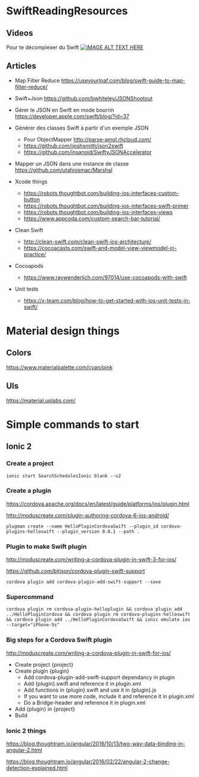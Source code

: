 # SwiftReadingResources

## Videos
Pour te décomplexer du Swift
[![IMAGE ALT TEXT HERE](http://img.youtube.com/vi/AzesJrOcFDU/0.jpg)](http://www.youtube.com/watch?v=AzesJrOcFDU)

## Articles
* Map Filter Reduce <https://useyourloaf.com/blog/swift-guide-to-map-filter-reduce/>

* Swift+Json <https://github.com/bwhiteley/JSONShootout>

* Gérer le JSON en Swift en mode bourrin <https://developer.apple.com/swift/blog/?id=37>

* Générer des classes Swift à partir d'un exemple JSON
	* Pour ObjectMapper <http://parse-amol.rhcloud.com/>
	* <https://github.com/ijoshsmith/json2swift>
	* <https://github.com/insanoid/SwiftyJSONAccelerator>

* Mapper un JSON dans une instance de classe <https://github.com/utahiosmac/Marshal>	

* Xcode things
	* <https://robots.thoughtbot.com/building-ios-interfaces-custom-button>
	* <https://robots.thoughtbot.com/building-ios-interfaces-swift-primer>
	* <https://robots.thoughtbot.com/building-ios-interfaces-views>
	* <https://www.appcoda.com/custom-search-bar-tutorial/>

* Clean Swift
	* <http://clean-swift.com/clean-swift-ios-architecture/>
	* <https://cocoacasts.com/swift-and-model-view-viewmodel-in-practice/> 	
* Cocoapods
	* <https://www.raywenderlich.com/97014/use-cocoapods-with-swift> 

* Unit tests
	* <https://x-team.com/blog/how-to-get-started-with-ios-unit-tests-in-swift/> 

# Material design things
## Colors
<https://www.materialpalette.com/cyan/pink>

## UIs
<https://material.uplabs.com/>

# Simple commands to start
## Ionic 2
### Create a project
```
ionic start SearchSchedulesIonic blank --v2
```

### Create a plugin
<https://cordova.apache.org/docs/en/latest/guide/platforms/ios/plugin.html>

<http://moduscreate.com/plugin-authoring-cordova-6-ios-android/>
```
plugman create --name HelloPluginCordovaSwift --plugin_id cordova-plugins-helloswift --plugin_version 0.0.1 --path .
```

### Plugin to make Swift plugin
<http://moduscreate.com/writing-a-cordova-plugin-in-swift-3-for-ios/>

<https://github.com/bitjson/cordova-plugin-swift-support>

```
cordova plugin add cordova-plugin-add-swift-support --save
```

### Supercommand
```
cordova plugin rm cordova-plugin-helloplugin && cordova plugin add ../HelloPluginCordova && cordova plugin rm cordova-plugins-helloswift && cordova plugin add ../HelloPluginCordovaSwift && ionic emulate ios --target="iPhone-5s"

```

### Big steps for a Cordova Swift plugin
<http://moduscreate.com/writing-a-cordova-plugin-in-swift-for-ios/>

* Create project {project}
* Create plugin {plugin}
	* Add cordova-plugin-add-swift-support dependancy in plugin
	* Add {plugin}.swift and reference it in plugin.xml
	* Add functions in {plugin}.swift and use it in {plugin}.js
	* If you want to use more code, include it and reference it in plugin.xml
	* Do a Bridge-header and reference it in plugin.xml
* Add {plugin} in {project}
* Build  

### Ionic 2 things
<https://blog.thoughtram.io/angular/2016/10/13/two-way-data-binding-in-angular-2.html>

<https://blog.thoughtram.io/angular/2016/02/22/angular-2-change-detection-explained.html>